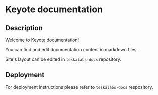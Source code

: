 # Keyote documentation

## Description

Welcome to Keyote documentation!

You can find and edit documentation content in markdown files.

Site's layout can be edited in `teskalabs-docs` repository.

## Deployment

For deployment instructions please refer to `teskalabs-docs` respository.